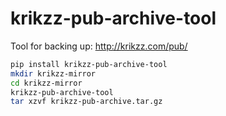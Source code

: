 krikzz-pub-archive-tool
=======================
Tool for backing up: http://krikzz.com/pub/


```sh
pip install krikzz-pub-archive-tool
mkdir krikzz-mirror
cd krikzz-mirror
krikzz-pub-archive-tool
tar xzvf krikzz-pub-archive.tar.gz
```
